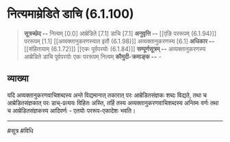 # नित्यमाम्रेडिते डाचि (6.1.100)
> **सूत्रच्छेद --** नित्यम् [0.0] आम्रेडिते [7.1] डाचि [7.1]
> **अनुवृत्ति --** [[एङि पररूपम् (6.1.94)]] पररूपम् [1.1] [[अव्यक्तानुकरणस्यात इतौ (6.1.98)]] अव्यक्तानुकरणस्य [6.1]
> **अधिकार --** [[संहितायाम् (6.1.72)]] [[एकः पूर्वपरयोः (6.1.84)]]
> **सम्पूर्णसूत्रम् --** अव्यक्तानुकरणस्य आम्रेडिते डाचि पूर्वपरयोः एकः पररूपम् नित्यम्
> **कौमुदी-क्रमाङ्क --** -

## व्याख्या

यदि अव्यक्तानुकरणवाचिशब्दस्य अन्ते विद्यमानात् तकारात् परः आम्रेडितसंज्ञकः शब्दः विद्यते, तथा च आम्रेडितसंज्ञकात् परः डाच्-प्रत्ययः विहितः अस्ति, तर्हि तस्य अव्यक्तानुकरणवाचिशब्दस्य अन्तिमः वर्णः तथा च आम्रेडितसंज्ञकस्य आदिवर्णः - एतयोः पररूप-एकादेशः भवति।

---
#सूत्र #विधि 